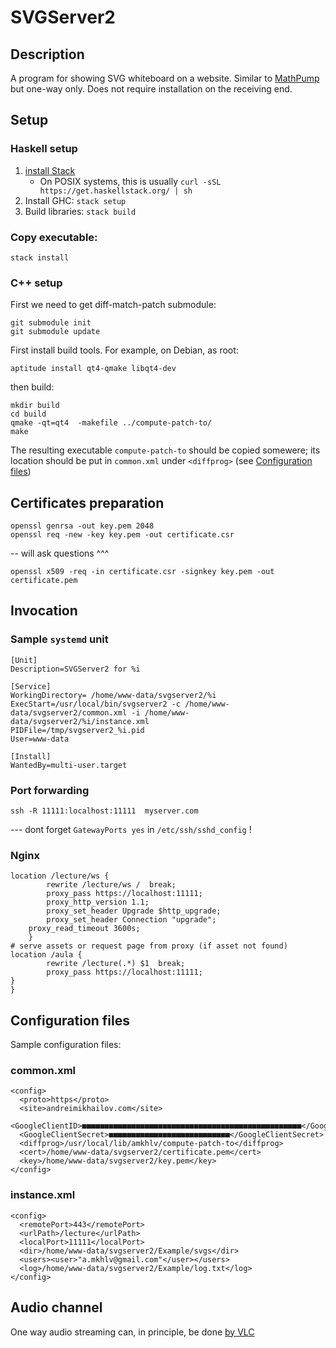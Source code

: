 # SVGServer2

## Description

A program for showing SVG whiteboard on a website. Similar to [MathPump](https://github.com/amkhlv/mathpump3) but one-way only.
Does not require installation on the receiving end.


## Setup

### Haskell setup

1. [install Stack](https://haskell-lang.org/get-started)
	* On POSIX systems, this is usually `curl -sSL https://get.haskellstack.org/ | sh`
2. Install GHC: `stack setup`
3. Build libraries: `stack build`

### Copy executable:

    stack install

### C++ setup

First we need to get diff-match-patch submodule:

    git submodule init
    git submodule update

First install build tools. For example, on Debian, as root:

    aptitude install qt4-qmake libqt4-dev

then build:

    mkdir build
    cd build
    qmake -qt=qt4  -makefile ../compute-patch-to/
    make

The resulting executable `compute-patch-to` should be copied somewere; 
its location should be put in `common.xml` under `<diffprog>`
(see [Configuration files](#configuration-files))

## Certificates preparation

    openssl genrsa -out key.pem 2048
    openssl req -new -key key.pem -out certificate.csr

-- will ask questions ^^^

    openssl x509 -req -in certificate.csr -signkey key.pem -out certificate.pem

## Invocation

### Sample `systemd` unit

    [Unit]
    Description=SVGServer2 for %i
    
    [Service]
    WorkingDirectory= /home/www-data/svgserver2/%i
    ExecStart=/usr/local/bin/svgserver2 -c /home/www-data/svgserver2/common.xml -i /home/www-data/svgserver2/%i/instance.xml
    PIDFile=/tmp/svgserver2_%i.pid
    User=www-data
    
    [Install]
    WantedBy=multi-user.target

### Port forwarding

    ssh -R 11111:localhost:11111  myserver.com

--- dont forget `GatewayPorts yes` in `/etc/ssh/sshd_config` !

### Nginx

    location /lecture/ws {
            rewrite /lecture/ws /  break;
            proxy_pass https://localhost:11111;
            proxy_http_version 1.1;
            proxy_set_header Upgrade $http_upgrade;
            proxy_set_header Connection "upgrade";
        proxy_read_timeout 3600s;
        }
    # serve assets or request page from proxy (if asset not found)
    location /aula {
            rewrite /lecture(.*) $1  break;
            proxy_pass https://localhost:11111;
    }
    }

## Configuration files

Sample configuration files:

### common.xml

    <config>
      <proto>https</proto>
      <site>andreimikhailov.com</site>
      <GoogleClientID>■■■■■■■■■■■■■■■■■■■■■■■■■■■■■■■■■■■■■■■■■■■■■■■■■</GoogleClientID>
      <GoogleClientSecret>■■■■■■■■■■■■■■■■■■■■■■■■■■■</GoogleClientSecret>
      <diffprog>/usr/local/lib/amkhlv/compute-patch-to</diffprog>
      <cert>/home/www-data/svgserver2/certificate.pem</cert>
      <key>/home/www-data/svgserver2/key.pem</key>
    </config>

### instance.xml

    <config>
      <remotePort>443</remotePort>
      <urlPath>/lecture</urlPath>
      <localPort>11111</localPort>
      <dir>/home/www-data/svgserver2/Example/svgs</dir>
      <users><user>"a.mkhlv@gmail.com"</user></users>
      <log>/home/www-data/svgserver2/Example/log.txt</log>
    </config>

## Audio channel

One way audio streaming can, in principle, be done
[by VLC](https://github.com/amkhlv/usr/blob/master/share/notes/audio-video/VLC.md)
